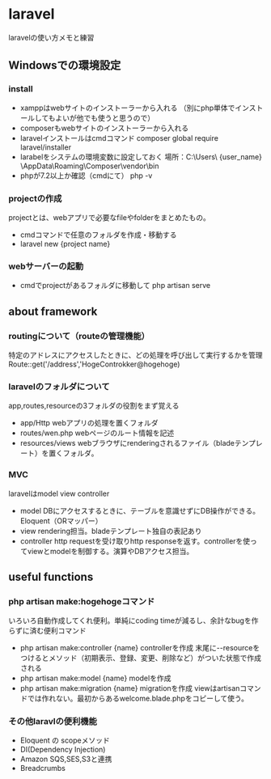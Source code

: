 # laravel
laravelの使い方メモと練習

## Windowsでの環境設定
### install
- xamppはwebサイトのインストーラーから入れる
（別にphp単体でインストールしてもよいが他でも使うと思うので）
- composerもwebサイトのインストーラーから入れる
- laravelインストールはcmdコマンド
composer global require laravel/installer
- larabelをシステムの環境変数に設定しておく
場所：C:\Users\ {user_name} \AppData\Roaming\Composer\vendor\bin
- phpが7.2以上か確認（cmdにて）
php -v

### projectの作成
projectとは、webアプリで必要なfileやfolderをまとめたもの。
- cmdコマンドで任意のフォルダを作成・移動する
- laravel new {project name}

### webサーバーの起動
- cmdでprojectがあるフォルダに移動して
php artisan serve

## about framework
### routingについて（routeの管理機能）
特定のアドレスにアクセスしたときに、どの処理を呼び出して実行するかを管理
Route::get('/address','HogeControkker@hogehoge)

### laravelのフォルダについて
app,routes,resourceの3フォルダの役割をまず覚える
- app/Http  webアプリの処理を置くフォルダ
- routes/wen.php  webページのルート情報を記述
- resources/views  webブラウザにrenderingされるファイル（bladeテンプレート）を置くフォルダ。

### MVC
laravelはmodel view controller
- model  DBにアクセスするときに、テーブルを意識せずにDB操作ができる。Eloquent（ORマッパー）
- view  rendering担当。bladeテンプレート独自の表記あり
- controller  http requestを受け取りhttp responseを返す。controllerを使ってviewとmodelを制御する。演算やDBアクセス担当。

## useful functions
### php artisan make:hogehogeコマンド
いろいろ自動作成してくれ便利。単純にcoding timeが減るし、余計なbugを作らずに済む便利コマンド
- php artisan make:controller {name}  controllerを作成
末尾に--resourceをつけるとメソッド（初期表示、登録、変更、削除など）がついた状態で作成される
- php artisan make:model {name}  modelを作成
- php artisan make:migration {name}  migrationを作成
viewはartisanコマンドでは作れない。最初からあるwelcome.blade.phpをコピーして使う。

### その他laravlの便利機能
- Eloquent の scopeメソッド
- DI(Dependency Injection)
- Amazon SQS,SES,S3と連携
- Breadcrumbs
